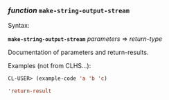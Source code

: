 ### <em>function</em> <strong>`make-string-output-stream`</strong>

Syntax:

<strong>`make-string-output-stream`</strong> <em>parameters</em> => <em>return-type</em>

Documentation of parameters and return-results.

Examples (not from CLHS...):

```lisp
CL-USER> (example-code 'a 'b 'c)

'return-result
```
